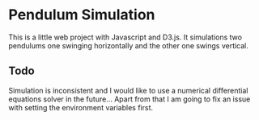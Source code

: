 # Pendulum Simulation

This is a little web project with Javascript and D3.js. It simulations two pendulums one swinging horizontally and the other one swings vertical.

## Todo

Simulation is inconsistent and I would like to use a numerical differential equations solver in the future...
Apart from that I am going to fix an issue with setting the environment variables first.

